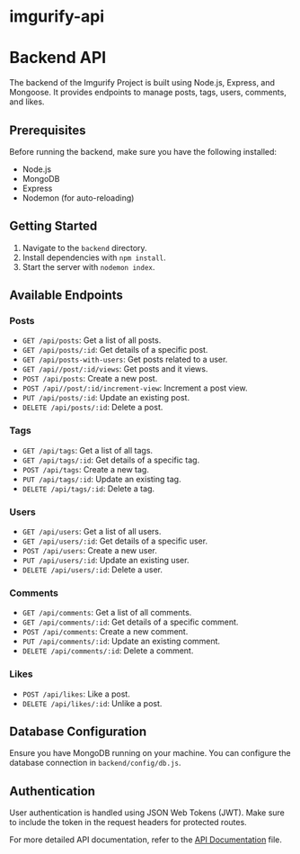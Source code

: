 # imgurify-api
# Backend API

The backend of the Imgurify Project is built using Node.js, Express, and Mongoose. It provides endpoints to manage posts, tags, users, comments, and likes.

## Prerequisites

Before running the backend, make sure you have the following installed:

- Node.js
- MongoDB
- Express 
- Nodemon (for auto-reloading)

## Getting Started

1. Navigate to the `backend` directory.
2. Install dependencies with `npm install`.
3. Start the server with `nodemon index`.

## Available Endpoints

### Posts

- `GET /api/posts`: Get a list of all posts.
- `GET /api/posts/:id`: Get details of a specific post.
- `GET /api/posts-with-users`: Get posts related to a user.
- `GET /api//post/:id/views`: Get posts and it views.
- `POST /api/posts`: Create a new post.
- `POST /api//post/:id/increment-view`: Increment a post view.
- `PUT /api/posts/:id`: Update an existing post.
- `DELETE /api/posts/:id`: Delete a post.

### Tags

- `GET /api/tags`: Get a list of all tags.
- `GET /api/tags/:id`: Get details of a specific tag.
- `POST /api/tags`: Create a new tag.
- `PUT /api/tags/:id`: Update an existing tag.
- `DELETE /api/tags/:id`: Delete a tag.

### Users

- `GET /api/users`: Get a list of all users.
- `GET /api/users/:id`: Get details of a specific user.
- `POST /api/users`: Create a new user.
- `PUT /api/users/:id`: Update an existing user.
- `DELETE /api/users/:id`: Delete a user.

### Comments

- `GET /api/comments`: Get a list of all comments.
- `GET /api/comments/:id`: Get details of a specific comment.
- `POST /api/comments`: Create a new comment.
- `PUT /api/comments/:id`: Update an existing comment.
- `DELETE /api/comments/:id`: Delete a comment.

### Likes

- `POST /api/likes`: Like a post.
- `DELETE /api/likes/:id`: Unlike a post.

## Database Configuration

Ensure you have MongoDB running on your machine. You can configure the database connection in `backend/config/db.js`.

## Authentication

User authentication is handled using JSON Web Tokens (JWT). Make sure to include the token in the request headers for protected routes.

For more detailed API documentation, refer to the [API Documentation](API_DOCUMENTATION.md) file.
